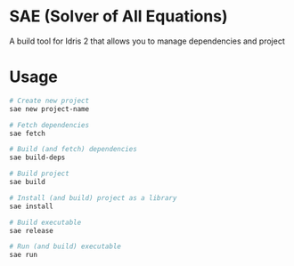 # SAE (Solver of All Equations)

A build tool for Idris 2 that allows you to manage dependencies and project

# Usage

```bash
# Create new project
sae new project-name

# Fetch dependencies
sae fetch

# Build (and fetch) dependencies
sae build-deps

# Build project
sae build

# Install (and build) project as a library
sae install

# Build executable
sae release

# Run (and build) executable
sae run
```
